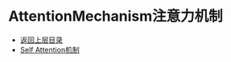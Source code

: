 # AttentionMechanism注意力机制

* [返回上层目录](../natural-language-processing.md)
* [Self Attention机制](self-attention/self-attention.md)


